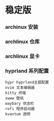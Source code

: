 # 稳定版

### archinux 安装

### archlinux 仓库

### archlinux 显卡

### hyprland 系列配置

```
hypr hyprland主题配置
nvim 文本编辑器
kitty 终端
swww 壁纸
waybary 状态栏
rofi 程序启动器
kvantum 透明
```


